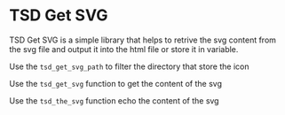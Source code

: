 # TSD Get SVG
TSD Get SVG is a simple library that helps to retrive the svg content from the svg file and output it into the html file or store it in variable.

Use the `tsd_get_svg_path` to filter the directory that store the icon

Use the `tsd_get_svg` function to get the content of the svg

Use the `tsd_the_svg` function echo the content of the svg
